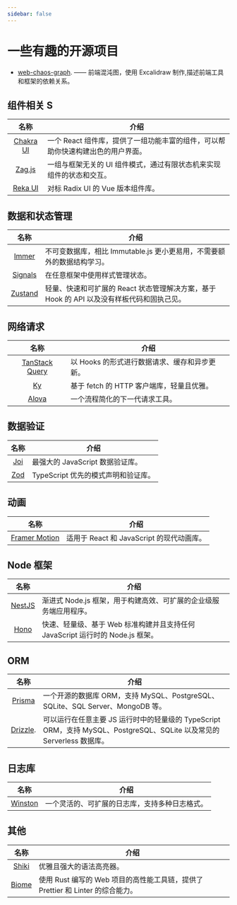 ```yaml
---
sidebar: false
---
```


<script setup>
import Tag from '../components/Tag.vue'
</script>

# 一些有趣的开源项目

- [web-chaos-graph](https://github.com/yoavbls/web-chaos-graph). —— 前端混沌图，使用 Excalidraw 制作,描述前端工具和框架的依赖关系。

## 组件相关 S

| 名称 | 介绍 |
| :---: | --- |
| [Chakra UI](https://github.com/chakra-ui) | 一个 React 组件库，提供了一组功能丰富的组件，可以帮助你快速构建出色的用户界面。<Tag text="React" /> |
| [Zag.js](https://github.com/chakra-ui/zag) | 一组与框架无关的 UI 组件模式，通过有限状态机来实现组件的状态和交互。|
| [Reka UI](https://github.com/unovue/reka-ui) | 对标 Radix UI 的 Vue 版本组件库。<Tag text="Vue" /> |

## 数据和状态管理

| 名称 | 介绍 |
| :---: | --- |
| [Immer](https://github.com/immerjs/immer) | 不可变数据库，相比 Immutable.js 更小更易用，不需要额外的数据结构学习。 |
| [Signals](https://github.com/preactjs/signals) | 在任意框架中使用样式管理状态。|
| [Zustand](https://github.com/pmndrs/zustand)  | 轻量、快速和可扩展的 React 状态管理解决方案，基于 Hook 的 API 以及没有样板代码和固执己见。<Tag text="React" /> <Tag text="推荐" /> |

## 网络请求

| 名称 | 介绍 |
| :---: | --- |
| [TanStack Query](https://github.com/TanStack/query) | 以 Hooks 的形式进行数据请求、缓存和异步更新。|
| [Ky](https://github.com/sindresorhus/ky) | 基于 fetch 的 HTTP 客户端库，轻量且优雅。|
| [Alova](https://github.com/alovajs/alova) | 一个流程简化的下一代请求工具。 |

## 数据验证

| 名称 | 介绍 |
| :---: | --- |
| [Joi](https://github.com/hapijs/joi) | 最强大的 JavaScript 数据验证库。|
| [Zod](https://github.com/colinhacks/zod)| TypeScript 优先的模式声明和验证库。|

## 动画

| 名称 | 介绍 |
| :---: | --- |
| [Framer Motion](https://github.com/motiondivision/motion) | 适用于 React 和 JavaScript 的现代动画库。|

## Node 框架

| 名称 | 介绍 |
| :---: | --- |
| [NestJS](https://github.com/nestjs/nest) | 渐进式 Node.js 框架，用于构建高效、可扩展的企业级服务端应用程序。<Tag text="推荐" /> |
| [Hono](https://github.com/honojs/hono) | 快速、轻量级、基于 Web 标准构建并且支持任何 JavaScript 运行时的 Node.js 框架。|

## ORM

| 名称 | 介绍 |
| :---: | --- |
| [Prisma](https://github.com/prisma/prisma)| 一个开源的数据库 ORM，支持 MySQL、PostgreSQL、SQLite、SQL Server、MongoDB 等。|
| [Drizzle](https://github.com/drizzle-team/drizzle-orm). | 可以运行在任意主要 JS 运行时中的轻量级的 TypeScript ORM，支持 MySQL、PostgreSQL、SQLite 以及常见的 Serverless 数据库。|

## 日志库

| 名称 | 介绍 |
| :---: | --- |
| [Winston](https://github.com/winstonjs/winston)| 一个灵活的、可扩展的日志库，支持多种日志格式。|

## 其他

| 名称 | 介绍 |
| :---: | --- |
| [Shiki](https://github.com/shikijs/shiki)| 优雅且强大的语法高亮器。|
| [Biome](https://github.com/biomejs/biome)| 使用 Rust 编写的 Web 项目的高性能工具链，提供了 Prettier 和 Linter 的综合能力。|
